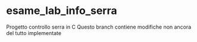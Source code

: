 # esame_lab_info_serra
Progetto controllo serra in C
Questo branch contiene modifiche non ancora del tutto implementate 